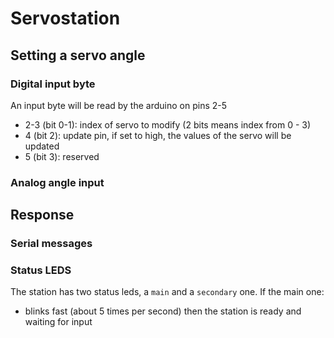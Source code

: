 # Servostation

## Setting a servo angle

### Digital input byte

An input byte will be read by the arduino on pins 2-5

- 2-3 (bit 0-1): index of servo to modify (2 bits means index from 0 - 3)
- 4 (bit 2): update pin, if set to high, the values of the servo will be updated
- 5 (bit 3): reserved

### Analog angle input



## Response

### Serial messages

### Status LEDS

The station has two status leds, a `main` and a `secondary` one. If the main one:

- blinks fast (about 5 times per second) then the station is ready and waiting for input

